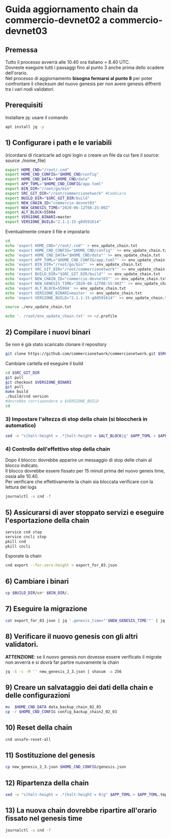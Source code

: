 # Guida aggiornamento chain da commercio-devnet02 a commercio-devnet03

## Premessa

Tutto il processo avverrà alle 10.40 ora italiano = 8.40 UTC.     
Dovreste eseguire tutti i passaggi fino al punto 3 anche prima dello scadere dell'orario.    
Nel processo di aggiornamento **bisogna fermarsi al punto 8** per poter confrontare il checksum del nuovo genesis per non avere genesis diffrenti tra i vari nodi validatori.    

## Prerequisiti

Installare jq: usare il comando 

```bash
apt install jq -y
```

## 1) Configurare i path e le variabili 

(ricordarsi di ricaricarle ad ogni login o creare un file da cui fare il source: source ./nome_file)

```bash
export HOME_CND="/root/.cnd"
export HOME_CND_CONFIG="$HOME_CND/config"
export HOME_CND_DATA="$HOME_CND/data"
export APP_TOML="$HOME_CND_CONFIG/app.toml"
export BIN_DIR="/root/go/bin"
export SRC_GIT_DIR="/root/commercionetwork" #Cambiare
export BUILD_DIR="$SRC_GIT_DIR/build"
export NEW_CHAIN_ID="commercio-devnet03"
export NEW_GENESIS_TIME="2020-06-12T08:25:00Z"
export ALT_BLOCK=55904
export VERSIONE_BINARI=master
export VERSIONE_BUILD="2.1.1-15-g8d591614"
```

Eventualmente creare il file e impostarlo 

```bash
cd
echo 'export HOME_CND="/root/.cnd"' > env_update_chain.txt
echo 'export HOME_CND_CONFIG="$HOME_CND/config"' >> env_update_chain.txt
echo 'export HOME_CND_DATA="$HOME_CND/data"' >> env_update_chain.txt
echo 'export APP_TOML="$HOME_CND_CONFIG/app.toml"' >> env_update_chain.txt
echo 'export BIN_DIR="/root/go/bin"' >> env_update_chain.txt
echo 'export SRC_GIT_DIR="/root/commercionetwork"' >> env_update_chain.txt
echo 'export BUILD_DIR="$SRC_GIT_DIR/build"' >> env_update_chain.txt
echo 'export NEW_CHAIN_ID="commercio-devnet03"' >> env_update_chain.txt
echo 'export NEW_GENESIS_TIME="2020-06-12T08:55:00Z"' >> env_update_chain.txt
echo 'export ALT_BLOCK=55904' >> env_update_chain.txt
echo 'export VERSIONE_BINARI=master' >> env_update_chain.txt
echo 'export VERSIONE_BUILD="2.1.1-15-g8d591614"' >> env_update_chain.txt

source ./env_update_chain.txt

echo '. /root/env_update_chain.txt' >> ~/.profile

```



## 2) Compilare i nuovi binari

Se non è già stato scaricato clonare il repository

```bash
git clone https://github.com/commercionetwork/commercionetwork.git $SRC_GIT_DIR
```

Cambiare cartella ed eseguire il build

```bash
cd $SRC_GIT_DIR
git pull
git checkout $VERSIONE_BINARI
git pull
make build
./build/cnd version
#dovrebbe corrispondere a $VERSIONE_BUILD
cd
```

### 3) Impostare l'altezza di stop della chain (si bloccherà in automatico)

```bash
sed -e "s|halt-height = .*|halt-height = $ALT_BLOCK|g" $APP_TOML > $APP_TOML.tmp; mv $APP_TOML.tmp $APP_TOML; service cnd stop; service cnd start
```


### 4) Controllo dell'effettivo stop della chain 

Dopo il blocco: dovrebbe apparire un messaggio di stop delle chain al blocco indicato.     
Il blocco dovrebbe essere fissato per 15 minuti prima del nuovo geneis time, ossia alle 10.40.    
Per verificare che effettivamente la chain sia bloccata verificare con la lettura dei logs    

```bash
journalctl -u cnd -f
```

## 5) Assicurarsi di aver stoppato servizi e eseguire l'esportazione della chain

```bash
service cnd stop
service cncli stop
pkill cnd
pkill cncli
```

Esporate la chain

```bash
cnd export --for-zero-height > export_for_03.json
```


## 6) Cambiare i binari

```bash
cp $BUILD_DIR/cn* $BIN_DIR/.
```

## 7) Eseguire la migrazione

```bash
cat export_for_03.json | jq '.genesis_time="'$NEW_GENESIS_TIME'"' | jq '.chain_id="'$NEW_CHAIN_ID'"' > new_genesis_2_3.json
```

## 8) Verificare il nuovo genesis con gli altri validatori. 

**ATTENZIONE**: se il nuovo genesis non dovesse essere verificato il migrate non avverrà e si dovrà far partire nuovamente la chain

```bash
jq -S -c -M '' new_genesis_2_3.json | shasum -a 256
```

## 9) Creare un salvataggio dei dati della chain e delle configurazioni

```bash
mv  $HOME_CND_DATA data_backup_chain_02_03
cp -r $HOME_CND_CONFIG config_backup_chain2_02_03
```

## 10) Reset della chain

```bash
cnd unsafe-reset-all
```

## 11) Sostituzione del genesis

```bash
cp new_genesis_2_3.json $HOME_CND_CONFIG/genesis.json
```

## 12) Ripartenza della chain

```bash
sed -e "s|halt-height = .*|halt-height = 0|g" $APP_TOML > $APP_TOML.tmp; mv $APP_TOML.tmp $APP_TOML; service cnd start
```

## 13) La nuova chain dovrebbe ripartire all'orario fissato nel genesis time 

```bash
journalctl -u cnd -f
```
